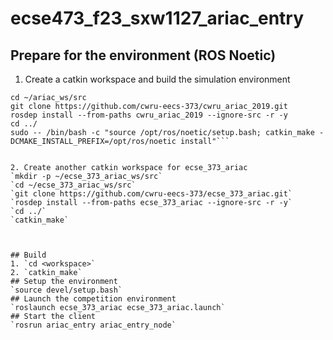 # ecse473_f23_sxw1127_ariac_entry
## Prepare for the environment (ROS Noetic)
1. Create a catkin workspace and build the simulation environment
```mkdir -p ~/ariac_ws/src
cd ~/ariac_ws/src
git clone https://github.com/cwru-eecs-373/cwru_ariac_2019.git
rosdep install --from-paths cwru_ariac_2019 --ignore-src -r -y
cd ../
sudo -- /bin/bash -c "source /opt/ros/noetic/setup.bash; catkin_make -DCMAKE_INSTALL_PREFIX=/opt/ros/noetic install"```


2. Create another catkin workspace for ecse_373_ariac
`mkdir -p ~/ecse_373_ariac_ws/src`
`cd ~/ecse_373_ariac_ws/src`
`git clone https://github.com/cwru-eecs-373/ecse_373_ariac.git`
`rosdep install --from-paths ecse_373_ariac --ignore-src -r -y`
`cd ../`
`catkin_make`



## Build
1. `cd <workspace>`
2. `catkin_make`
## Setup the environment
`source devel/setup.bash`
## Launch the competition environment
`roslaunch ecse_373_ariac ecse_373_ariac.launch`
## Start the client
`rosrun ariac_entry ariac_entry_node`
